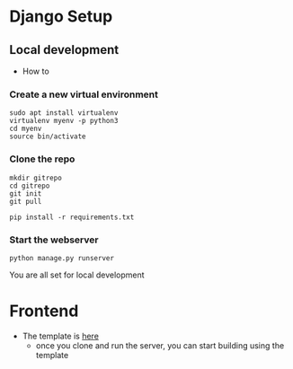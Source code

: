 # Django Setup

## Local development
- How to
### Create a new virtual environment
```
sudo apt install virtualenv
virtualenv myenv -p python3
cd myenv
source bin/activate
```

### Clone the repo
```
mkdir gitrepo
cd gitrepo
git init
git pull

pip install -r requirements.txt
```

### Start the webserver
```
python manage.py runserver
```
You are all set for local development

# Frontend
- The template is [here](homepage/templates/homepage/)
  - once you clone and run the server, you can start building using the template
